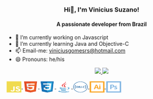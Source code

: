 <div align="center">
  
### Hi👋, I'm Vinicius Suzano!
#### A passionate developer from Brazil
  </div>

- 🔭 I’m currently working on Javascript
- 🌱 I’m currently learning Java and Objective-C
- 📫 Email-me: viniciusgomesrs@hotmail.com
- 😄 Pronouns: he/his

<div align="center">
  <a href="https://github.com/SuzanoVini">
  <img height="180em" src="https://github-readme-stats.vercel.app/api?username=SuzanoVini&show_icons=true&theme=tokyonight&include_all_commits=true&count_private=true"/>
  <img height="180em" src="https://github-readme-stats.vercel.app/api/top-langs/?username=SuzanoVini&layout=compact&langs_count=7&theme=tokyonight"/>
</div>
<div style="display: inline_block"><br>
  <img align="center" height="30" width="40" src="https://raw.githubusercontent.com/devicons/devicon/master/icons/javascript/javascript-plain.svg">
  <img align="center" height="30" width="40" src="https://raw.githubusercontent.com/devicons/devicon/master/icons/html5/html5-original.svg">
  <img align="center" height="30" width="40" src="https://raw.githubusercontent.com/devicons/devicon/master/icons/css3/css3-original.svg">
  <img align="center" height="30" width="40" src="https://github.com/devicons/devicon/blob/master/icons/java/java-original.svg">
  <img align="center" height="30" width="40" src="https://github.com/devicons/devicon/blob/master/icons/objectivec/objectivec-plain.svg">
  <img align="center" height="30" width="40" src="https://github.com/devicons/devicon/blob/master/icons/illustrator/illustrator-line.svg">
  <img align="center" height="30" width="40" src="https://github.com/devicons/devicon/blob/master/icons/photoshop/photoshop-line.svg">
  
  
  ##
